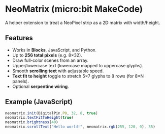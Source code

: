 # NeoMatrix (micro:bit MakeCode)

A helper extension to treat a NeoPixel strip as a 2D matrix with width/height.  

## Features
- Works in **Blocks**, JavaScript, and Python.
- Up to **256 total pixels** (e.g. 8×32).
- Draw full-color scenes from an array.
- Upper/lowercase text (lowercase mapped to uppercase glyphs).
- Smooth **scrolling text** with adjustable speed.
- **Text fit to height** toggle to stretch 5×7 glyphs to 8 rows (for 8×N panels).
- Optional **serpentine wiring**.

## Example (JavaScript)
```ts
neomatrix.init(DigitalPin.P0, 32, 8, true)
neomatrix.textFitToHeight(true)
neomatrix.brightness(40)
neomatrix.scrollText("Hello world!", neomatrix.rgb(255, 120, 0), 35)
